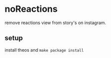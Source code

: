 # noReactions
remove reactions view from story's on instagram.
## setup
install theos and ```make package install```


